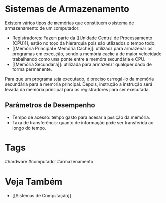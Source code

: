 # Sistemas de Armazenamento
Existem vários tipos de memórias que constituem o sistema de armazenamento de um computador:
- Registradores: Fazem parte da [[Unidade Central de Processamento (CPU)]], estão no topo da hierarquia pois são utilizados o tempo todo.
- [[Memória Principal e Memória Cache]]: utilizada para armazenar os programas em execução, sendo a memória cache a de maior velocidade trabalhando como uma ponte entre a memóra secundária e CPU.
- [[Memória Secundária]]: utilizada para armazenar qualquer dado de forma permanente.

Para que um programa seja executado, é preciso carregá-lo da memória secundária para a memória principal. Depois, instrução a instrução será levada da memória principal para os registradores para ser executada.

## Parâmetros de Desempenho
- Tempo de acesso: tempo gasto para acesar a posição da memória.
- Taxa de transferência: quanto de informação pode ser transferida ao longo do tempo.
# Tags
#hardware #computador #armazenamento
# Veja Também
- [[Sistemas de Computação]]